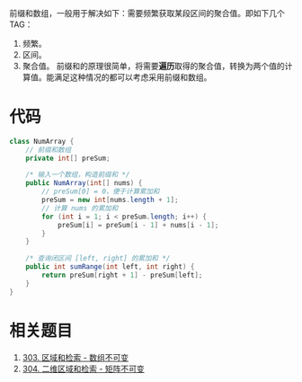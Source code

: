 
前缀和数组，一般用于解决如下：需要频繁获取某段区间的聚合值。即如下几个TAG：
1. 频繁。
2. 区间。
3. 聚合值。
前缀和的原理很简单，将需要**遍历**取得的聚合值，转换为两个值的计算值。能满足这种情况的都可以考虑采用前缀和数组。

# 代码
```java
class NumArray {  
    // 前缀和数组  
    private int[] preSum;  
  
    /* 输入一个数组，构造前缀和 */    
    public NumArray(int[] nums) {  
        // preSum[0] = 0，便于计算累加和  
        preSum = new int[nums.length + 1];  
        // 计算 nums 的累加和  
        for (int i = 1; i < preSum.length; i++) {  
            preSum[i] = preSum[i - 1] + nums[i - 1];  
        }  
    }  
  
    /* 查询闭区间 [left, right] 的累加和 */
    public int sumRange(int left, int right) {  
        return preSum[right + 1] - preSum[left];  
    }  
}
```


# 相关题目

1. [303. 区域和检索 - 数组不可变](https://leetcode.cn/problems/range-sum-query-immutable/)
2. [304. 二维区域和检索 - 矩阵不可变](304.%20二维区域和检索%20-%20矩阵不可变.md)
